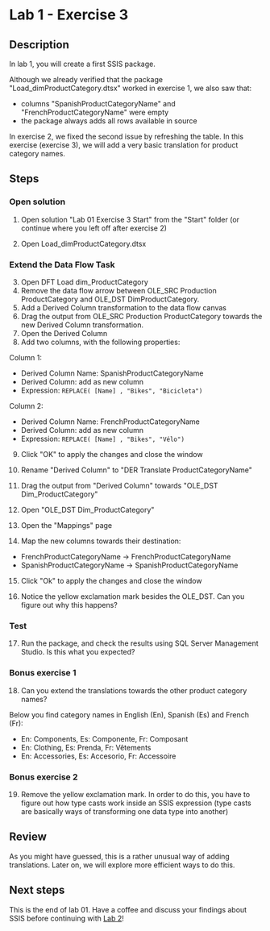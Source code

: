 # Lab 1 - Exercise 3

## Description

In lab 1, you will create a first SSIS package. 

Although we already verified that the package "Load_dimProductCategory.dtsx" worked in exercise 1, we also saw that:

* columns "SpanishProductCategoryName"  and "FrenchProductCategoryName" were empty
* the package always adds all rows available in source

In exercise 2, we fixed the second issue by refreshing the table.
In this exercise (exercise 3), we will add a very basic translation for product category names.

## Steps

### Open solution

1. Open solution "Lab 01 Exercise 3 Start" from the "Start" folder (or continue where you left off after exercise 2)

2. Open Load_dimProductCategory.dtsx

### Extend the Data Flow Task

3. Open DFT Load dim_ProductCategory
4. Remove the data flow arrow between OLE_SRC Production ProductCategory and OLE_DST DimProductCategory.
5. Add a Derived Column transformation to the data flow canvas
6. Drag the output from OLE_SRC Production ProductCategory towards the new Derived Column transformation.
7. Open the Derived Column
8. Add two columns, with the following properties:

Column 1:

* Derived Column Name: SpanishProductCategoryName
* Derived Column: add as new column
* Expression: `REPLACE( [Name] , "Bikes", "Bicicleta")`

Column 2:

* Derived Column Name: FrenchProductCategoryName
* Derived Column: add as new column
* Expression: `REPLACE( [Name] , "Bikes", "Vélo")`

9. Click "OK" to apply the changes and close the window

10. Rename "Derived Column" to "DER Translate ProductCategoryName"
11. Drag the output from "Derived Column" towards "OLE_DST Dim_ProductCategory"
12. Open "OLE_DST Dim_ProductCategory"
13. Open the "Mappings" page
14. Map the new columns towards their destination:

* FrenchProductCategoryName -> FrenchProductCategoryName
* SpanishProductCategoryName -> SpanishProductCategoryName

15. Click "Ok"  to apply the changes and close the window

16. Notice the yellow exclamation mark besides the OLE_DST. Can you figure out why this happens?

### Test

17. Run the package, and check the results using SQL Server Management Studio. Is this what you expected?

### Bonus exercise 1

18. Can you extend the translations towards the other product category names?

Below you find category names in English (En), Spanish (Es) and French (Fr):

* En: Components, Es: Componente, Fr: Composant
* En: Clothing, Es: Prenda, Fr: V&#234;tements
* En: Accessories, Es: Accesorio, Fr: Accessoire

### Bonus exercise 2

19. Remove the yellow exclamation mark. In order to do this, you have to figure out how type casts work inside an SSIS expression (type casts are basically ways of transforming one data type into another)

## Review

As you might have guessed, this is a rather unusual way of adding translations. Later on, we will explore more efficient ways to do this.

## Next steps

This is the end of lab 01. Have a coffee and discuss your findings about SSIS before continuing with  [Lab 2](../../lab02/Exercise%201)!
